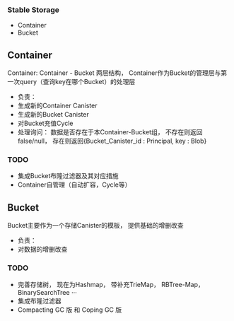 ### Stable Storage
* Container
* Bucket

## Container
Container:  Container - Bucket 两层结构， Container作为Bucket的管理层与第一次query（查询key在哪个Bucket）的处理层
* 负责：
* 生成新的Container Canister
* 生成新的Bucket Canister
* 对Bucket充值Cycle
* 处理询问： 数据是否存在于本Container-Bucket组， 不存在则返回false/null， 存在则返回{Bucket_Canister_id : Principal, key : Blob}

### TODO
* 集成Bucket布隆过滤器及其对应措施
* Container自管理（自动扩容，Cycle等）


## Bucket
Bucket主要作为一个存储Canister的模板， 提供基础的增删改查
* 负责：
* 对数据的增删改查

### TODO
* 完善存储树， 现在为Hashmap， 带补充TrieMap， RBTree-Map， BinarySearchTree ···
* 集成布隆过滤器
* Compacting GC 版 和 Coping GC 版
 
